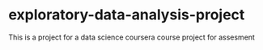 # exploratory-data-analysis-project
This is a project for a data science coursera course project for assesment
